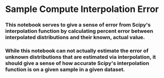 # Sample Compute Interpolation Error

### This notebook serves to give a sense of  error from Scipy's interpolation function by calculating percent error between interpolated distributions and their known, actual value.

### While this notebook can not actually estimate the error of unknown distributions that are estimated via interpolation, it should give a sense of how accurate Scipy's interpolation function is on a given sample in a given dataset.
